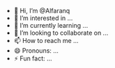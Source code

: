 - 👋 Hi, I’m @Alfaranq
- 👀 I’m interested in ...
- 🌱 I’m currently learning ...
- 💞️ I’m looking to collaborate on ...
- 📫 How to reach me ...
- 😄 Pronouns: ...
- ⚡ Fun fact: ...

<!---
Alfaranq/Alfaranq is a ✨ special ✨ repository because its `README.md` (this file) appears on your GitHub profile.
You can click the Preview link to take a look at your changes.
--->
